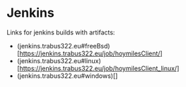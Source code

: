 # Jenkins
Links for jenkins builds with artifacts:
  - (jenkins.trabus322.eu#freeBsd)[https://jenkins.trabus322.eu/job/hoymilesClient/]
  - (jenkins.trabus322.eu#linux)[https://jenkins.trabus322.eu/job/hoymilesClient_linux/]
  - (jenkins.trabus322.eu#windows)[]